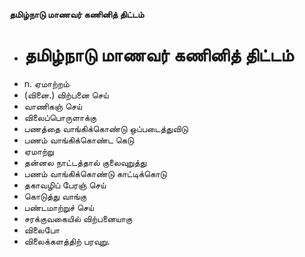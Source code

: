 **தமிழ்நாடு மாணவர் கணினித் திட்டம்**
- # தமிழ்நாடு மாணவர் கணினித் திட்டம்
- n. ஏமாற்றம்
- (வினை.) விற்பனை செய்
- வாணிகஞ் செய்
- விலைப்பொருளாக்கு
- பணத்தை வாங்கிக்கொண்டு ஒப்படைத்துவிடு
- பணம் வாங்கிக்கொண்ட கெடு
- ஏமாற்று
- தன்னல நாட்டத்தால் குலைவுறுத்து
- பணம் வாங்கிக்கொண்டு காட்டிக்கொடு
- தகாவழிப் பேரஞ் செய்
- கொடுத்து வாங்கு
- பண்டமாற்றுச் செய்
- சரக்குவகையில் விற்பனையாகு
- விலைபோ
- விலைக்களத்திற் பரவுறு.


